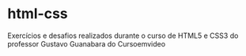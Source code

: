 # html-css
 Exercícios e desafios realizados durante o curso de HTML5 e CSS3 do professor Gustavo Guanabara do Cursoemvideo
